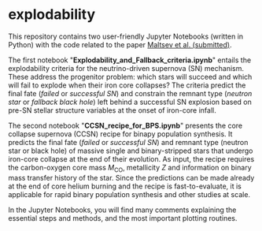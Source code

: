 # explodability

This repository contains two user-friendly Jupyter Notebooks (written in Python) with the code related to the paper [Maltsev et al. (submitted)](https://arxiv.org/).

The first notebook "**Explodability_and_Fallback_criteria.ipynb**" entails the explodability criteria for the neutrino-driven supernova (SN) mechanism. These address the progenitor problem: which stars will succeed and which will fail to explode when their iron core collapses? The criteria predict the final fate (*failed* or *successful SN*) and constrain the remnant type (*neutron star* or *fallback black hole*) left behind a successful SN explosion based on pre-SN stellar structure variables at the onset of iron-core infall.

The second notebook "**CCSN_recipe_for_BPS.ipynb**" presents the core collapse supernova (CCSN) recipe for binapy population synthesis. It predicts the final fate (*failed* or *successful SN*) and remnant type (neutron star or black hole) of massive single and binary-stripped stars that undergo iron-core collapse at the end of their evolution. As input, the recipe requires the carbon-oxygen core mass $M_\mathrm{CO}$, metallicity $Z$ and information on binary mass transfer history of the star.  Since the predictions can be made already at the end of core helium burning and the recipe is fast-to-evaluate, it is applicable for rapid binary population synthesis and other studies at scale.

In the Jupyter Notebooks, you will find many comments explaining the essential steps and methods, and the most important plotting routines.
